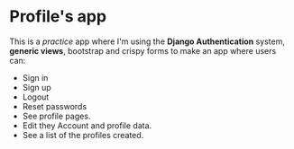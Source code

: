 # Profile's app
This is a *practice* app where I'm using the **Django Authentication** system, **generic views**, bootstrap and crispy forms to make an app where users can:

- Sign in
- Sign up
- Logout
- Reset passwords
- See profile pages.
- Edit they Account and profile data.
- See a list of the profiles created.
